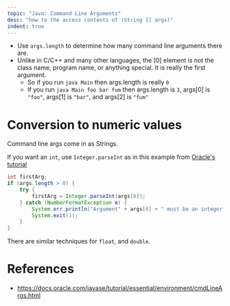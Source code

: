 ```yaml
---
topic: "Java: Command Line Arguments"
desc: "how to the access contents of (String [] args)"
indent: true
---
```



* Use `args.length` to determine how many command line arguments there are.   
* Unlike in C/C++ and many other languages, the [0] element is not the class name, program name, or anything special.  It is really the first argument.
    * So if you run `java Main` then args.length is really `0`
    * If you run `java Main foo bar fum` then args.length is `3`, args[0] is `"foo"`, args[1] is `"bar"`, and args[2] is `"fum"`
    
# Conversion to numeric values

Command line args come in as Strings.  

If you want an `int`, use `Integer.parseInt` as in this example from [Oracle's tutorial](https://docs.oracle.com/javase/tutorial/essential/environment/cmdLineArgs.html)

```Java
int firstArg;
if (args.length > 0) {
    try {
        firstArg = Integer.parseInt(args[0]);
    } catch (NumberFormatException e) {
        System.err.println("Argument" + args[0] + " must be an integer.");
        System.exit(1);
    }
}
```

There are similar techniques for `float`, and `double`.


# References

* <https://docs.oracle.com/javase/tutorial/essential/environment/cmdLineArgs.html>
